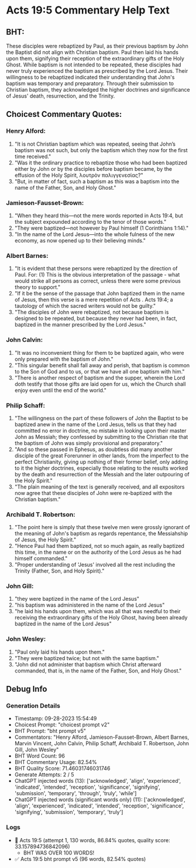 # Acts 19:5 Commentary Help Text

## BHT:
These disciples were rebaptized by Paul, as their previous baptism by John the Baptist did not align with Christian baptism. Paul then laid his hands upon them, signifying their reception of the extraordinary gifts of the Holy Ghost. While baptism is not intended to be repeated, these disciples had never truly experienced the baptism as prescribed by the Lord Jesus. Their willingness to be rebaptized indicated their understanding that John's baptism was temporary and preparatory. Through their submission to Christian baptism, they acknowledged the higher doctrines and significance of Jesus' death, resurrection, and the Trinity.

## Choicest Commentary Quotes:
### Henry Alford:
1. "It is not Christian baptism which was repeated, seeing that John’s baptism was not such, but only the baptism which they now for the first time received."
2. "Was it the ordinary practice to rebaptize those who had been baptized either by John or by the disciples before baptism became, by the effusion of the Holy Spirit, λουτρὸν παλιγγενεσίας?"
3. "But, in matter of fact, such a baptism as this was a baptism into the name of the Father, Son, and Holy Ghost."

### Jamieson-Fausset-Brown:
1. "When they heard this—not the mere words reported in Acts 19:4, but the subject expounded according to the tenor of those words."
2. "They were baptized—not however by Paul himself (1 Corinthians 1:14)."
3. "In the name of the Lord Jesus—into the whole fulness of the new economy, as now opened up to their believing minds."

### Albert Barnes:
1. "It is evident that these persons were rebaptized by the direction of Paul. For: (1) This is the obvious interpretation of the passage - what would strike all persons as correct, unless there were some previous theory to support."
2. "If it be the sense of the passage that John baptized them in the name of Jesus, then this verse is a mere repetition of Acts . Acts 19:4; a tautology of which the sacred writers would not be guilty."
3. "The disciples of John were rebaptized, not because baptism is designed to be repeated, but because they never had been, in fact, baptized in the manner prescribed by the Lord Jesus."

### John Calvin:
1. "It was no inconvenient thing for them to be baptized again, who were only prepared with the baptism of John."
2. "This singular benefit shall fall away and perish, that baptism is common to the Son of God and to us, or that we have all one baptism with him."
3. "There is another respect of baptism and the supper, wherein the Lord doth testify that those gifts are laid open for us, which the Church shall enjoy even until the end of the world."

### Philip Schaff:
1. "The willingness on the part of these followers of John the Baptist to be baptized anew in the name of the Lord Jesus, tells us that they had committed no error in doctrine, no mistake in looking upon their master John as Messiah; they confessed by submitting to the Christian rite that the baptism of John was simply provisional and preparatory."
2. "And so these passed in Ephesus, as doubtless did many another disciple of the great Forerunner in other lands, from the imperfect to the perfect Christianity, giving up nothing of their former belief, only adding to it the higher doctrines, especially those relating to the results worked by the death and resurrection of the Messiah and the later outpouring of the Holy Spirit."
3. "The plain meaning of the text is generally received, and all expositors now agree that these disciples of John were re-baptized with the Christian baptism."

### Archibald T. Robertson:
1. "The point here is simply that these twelve men were grossly ignorant of the meaning of John's baptism as regards repentance, the Messiahship of Jesus, the Holy Spirit."
2. "Hence Paul had them baptized, not so much again, as really baptized this time, in the name or on the authority of the Lord Jesus as he had himself commanded."
3. "Proper understanding of 'Jesus' involved all the rest including the Trinity (Father, Son, and Holy Spirit)."

### John Gill:
1. "they were baptized in the name of the Lord Jesus"
2. "his baptism was administered in the name of the Lord Jesus"
3. "he laid his hands upon them, which was all that was needful to their receiving the extraordinary gifts of the Holy Ghost, having been already baptized in the name of the Lord Jesus"

### John Wesley:
1. "Paul only laid his hands upon them."
2. "They were baptized twice; but not with the same baptism."
3. "John did not administer that baptism which Christ afterward commanded, that is, in the name of the Father, Son, and Holy Ghost."


## Debug Info
### Generation Details
- Timestamp: 09-28-2023 15:54:49
- Choicest Prompt: "choicest prompt v2"
- BHT Prompt: "bht prompt v5"
- Commentators: "Henry Alford, Jamieson-Fausset-Brown, Albert Barnes, Marvin Vincent, John Calvin, Philip Schaff, Archibald T. Robertson, John Gill, John Wesley"
- BHT Word Count: 96
- BHT Commentary Usage: 82.54%
- BHT Quality Score: 71.46031746031746
- Generate Attempts: 2 / 5
- ChatGPT injected words (13):
	['acknowledged', 'align', 'experienced', 'indicated', 'intended', 'reception', 'significance', 'signifying', 'submission', 'temporary', 'through', 'truly', 'while']
- ChatGPT injected words (significant words only) (11):
	['acknowledged', 'align', 'experienced', 'indicated', 'intended', 'reception', 'significance', 'signifying', 'submission', 'temporary', 'truly']

### Logs
- 🔄 Acts 19:5 (attempt 1, 130 words, 86.84% quotes, quality score: 33.157894736842096) 
	- BHT WAS OVER 100 WORDS!
- ✅ Acts 19:5 bht prompt v5 (96 words, 82.54% quotes)